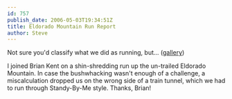 ```yaml
---
id: 757
publish_date: 2006-05-03T19:34:51Z
title: Eldorado Mountain Run Report
author: Steve
---
```

  
Not sure you'd classify what we did as running, but... ([gallery](http://picasaweb.google.com/flagstafffrenzy/EldoradoPeakRun))

I joined Brian Kent on a shin-shredding run up the un-trailed Eldorado Mountain. In case the bushwhacking wasn't enough of a challenge, a miscalculation dropped us on the wrong side of a train tunnel, which we had to run through Standy-By-Me style. Thanks, Brian!